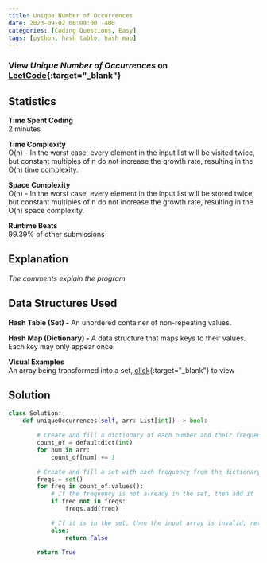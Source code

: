```yaml
---
title: Unique Number of Occurrences
date: 2023-09-02 00:00:00 -400
categories: [Coding Questions, Easy]
tags: [python, hash table, hash map]
---
```


### View *Unique Number of Occurrences* on [LeetCode](https://leetcode.com/problems/unique-number-of-occurrences/){:target="_blank"}  

## Statistics  

**Time Spent Coding**  
2 minutes

**Time Complexity**  
O(n) - In the worst case, every element in the input list will be visited twice, but constant multiples of n do not increase the growth rate, resulting in the O(n) time complexity.

**Space Complexity**  
O(n) - In the worst case, every element in the input list will be stored twice, but constant multiples of n do not increase the growth rate, resulting in the O(n) space complexity.

**Runtime Beats**  
99.39% of other submissions    

## Explanation  
_The comments explain the program_

## Data Structures Used  

**Hash Table (Set) -** An unordered container of non-repeating values.  

**Hash Map (Dictionary) -** A data structure that maps keys to their values. Each key may only appear once.

**Visual Examples**  
An array being transformed into a set, [click](https://drive.google.com/file/d/1LRyxh8Lfi00T58I4HRA6jOKPuO87s40F/view?usp=sharing){:target="_blank"} to view


## Solution  

```python
class Solution:
    def uniqueOccurrences(self, arr: List[int]) -> bool:

        # Create and fill a dictionary of each number and their frequencies
        count_of = defaultdict(int)
        for num in arr:
            count_of[num] += 1

        # Create and fill a set with each frequency from the dictionary
        freqs = set()
        for freq in count_of.values():
            # If the frequency is not already in the set, then add it
            if freq not in freqs:
                freqs.add(freq)

            # If it is in the set, then the input array is invalid; return False
            else:
                return False

        return True
```